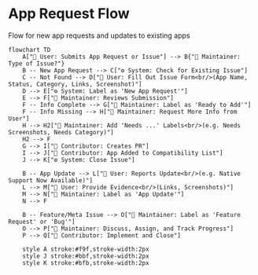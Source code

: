 # App Request Flow

Flow for new app requests and updates to existing apps

<!-- 
Mermaid Diagram Notes:
- All node labels MUST be wrapped in quotes ("text") when containing:
  * Special characters like parentheses ()
  * HTML tags like <br/>
  * Single quotes within text 'text'
  * Emojis combined with special characters
- Without quotes, Mermaid throws parsing errors like "Expecting 'SQE'..."
- Do NOT wrap the entire code block in quotes - breaks markdown rendering
-->

```mermaid
flowchart TD
    A["👤 User: Submits App Request or Issue"] --> B{"🔧 Maintainer: Type of Issue?"}
    B -- New App Request --> C["⚙️ System: Check for Existing Issue"]
    C -- Not Found --> D["👤 User: Fill Out Issue Form<br/>(App Name, Status, Category, Links, Screenshot)"]
    D --> E["⚙️ System: Label as 'New App Request'"]
    E --> F["🔧 Maintainer: Reviews Submission"]
    F -- Info Complete --> G["🔧 Maintainer: Label as 'Ready to Add'"]
    F -- Info Missing --> H["🔧 Maintainer: Request More Info from User"]
    H --> H2["🔧 Maintainer: Add 'Needs ...' Labels<br/>(e.g. Needs Screenshots, Needs Category)"]
    H2 --> F
    G --> I["👥 Contributor: Creates PR"]
    I --> J["👥 Contributor: App Added to Compatibility List"]
    J --> K["⚙️ System: Close Issue"]

    B -- App Update --> L["👤 User: Reports Update<br/>(e.g. Native Support Now Available)"]
    L --> M["👤 User: Provide Evidence<br/>(Links, Screenshots)"]
    M --> N["🔧 Maintainer: Label as 'App Update'"]
    N --> F

    B -- Feature/Meta Issue --> O["🔧 Maintainer: Label as 'Feature Request' or 'Bug'"]
    O --> P["🔧 Maintainer: Discuss, Assign, and Track Progress"]
    P --> Q["👥 Contributor: Implement and Close"]

    style A stroke:#f9f,stroke-width:2px
    style J stroke:#bbf,stroke-width:2px
    style K stroke:#bfb,stroke-width:2px
```
